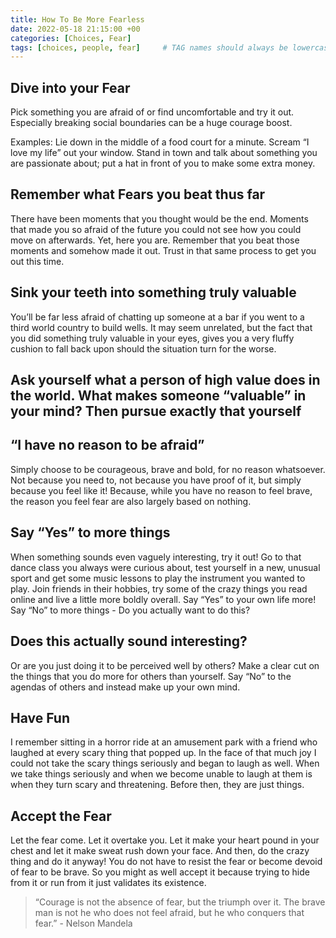 ```yaml
---
title: How To Be More Fearless
date: 2022-05-18 21:15:00 +00
categories: [Choices, Fear]
tags: [choices, people, fear]     # TAG names should always be lowercase
---
```


## Dive into your Fear

Pick something you are afraid of or find uncomfortable and try it out. Especially breaking social boundaries can be a huge courage boost.

Examples: Lie down in the middle of a food court for a minute. Scream “I love my life” out your window. Stand in town and talk about something you are passionate about; put a hat in front of you to make some extra money.

## Remember what Fears you beat thus far

There have been moments that you thought would be the end. Moments that made you so afraid of the future you could not see how you could move on afterwards. Yet, here you are. Remember that you beat those moments and somehow made it out. Trust in that same process to get you out this time.

## Sink your teeth into something truly valuable

You’ll be far less afraid of chatting up someone at a bar if you went to a third world country to build wells. It may seem unrelated, but the fact that you did something truly valuable in your eyes, gives you a very fluffy cushion to fall back upon should the situation turn for the worse.

## Ask yourself what a person of high value does in the world. What makes someone “valuable” in your mind? Then pursue exactly that yourself

## “I have no reason to be afraid”

Simply choose to be courageous, brave and bold, for no reason whatsoever. Not because you need to, not because you have proof of it, but simply because you feel like it! Because, while you have no reason to feel brave, the reason you feel fear are also largely based on nothing.

## Say “Yes” to more things

When something sounds even vaguely interesting, try it out! Go to that dance class you always were curious about, test yourself in a new, unusual sport and get some music lessons to play the instrument you wanted to play. Join friends in their hobbies, try some of the crazy things you read online and live a little more boldly overall. Say “Yes” to your own life more!
Say “No” to more things - Do you actually want to do this?

## Does this actually sound interesting?

Or are you just doing it to be perceived well by others? Make a clear cut on the things that you do more for others than yourself. Say “No” to the agendas of others and instead make up your own mind.

## Have Fun

I remember sitting in a horror ride at an amusement park with a friend who laughed at every scary thing that popped up. In the face of that much joy I could not take the scary things seriously and began to laugh as well. When we take things seriously and when we become unable to laugh at them is when they turn scary and threatening. Before then, they are just things.

## Accept the Fear

Let the fear come. Let it overtake you. Let it make your heart pound in your chest and let it make sweat rush down your face. And then, do the crazy thing and do it anyway! You do not have to resist the fear or become devoid of fear to be brave. So you might as well accept it because trying to hide from it or run from it just validates its existence.

> “Courage is not the absence of fear, but the triumph over it. The brave man is not he who does not feel afraid, but he who conquers that fear.” - Nelson Mandela
